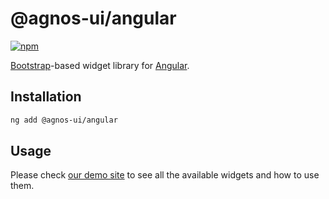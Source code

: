 # @agnos-ui/angular

[![npm](https://img.shields.io/npm/v/@agnos-ui/angular)](https://www.npmjs.com/package/@agnos-ui/angular)

[Bootstrap](https://getbootstrap.com/)-based widget library for [Angular](https://angular.io/).

## Installation

```sh
ng add @agnos-ui/angular
```

## Usage

Please check [our demo site](https://amadeusitgroup.github.io/AgnosUI/latest/) to see all the available widgets and how to use them.
